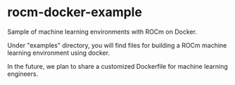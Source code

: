 # rocm-docker-example

Sample of machine learning environments with ROCm on Docker.

Under "examples" directory, you will find files for building a ROCm machine learning environment using docker.

In the future, we plan to share a customized Dockerfile for machine learning engineers.